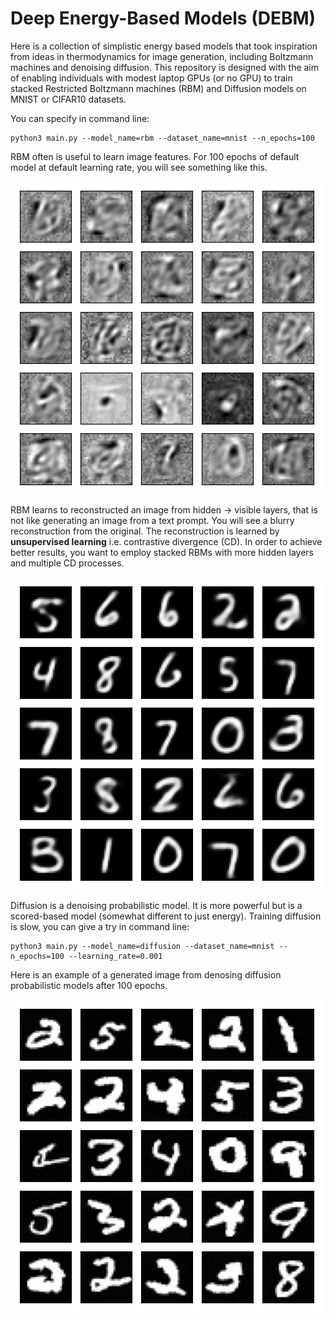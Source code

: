 # Deep Energy-Based Models (DEBM)
Here is a collection of simplistic energy based models that took inspiration from ideas in thermodynamics for image generation, including Boltzmann machines and denoising diffusion. This repository is designed with the aim of enabling individuals with modest laptop GPUs (or no GPU) to train stacked Restricted Boltzmann machines (RBM) and Diffusion models on MNIST or CIFAR10 datasets.

You can specify in command line:
```
python3 main.py --model_name=rbm --dataset_name=mnist --n_epochs=100
```

RBM often is useful to learn image features. For 100 epochs of default model at default learning rate, you will see something like this.

![image](assets/rbm_filter.png)

RBM learns to reconstructed an image from hidden -> visible layers, that is not like generating an image from a text prompt. You will see a blurry reconstruction from the original. The reconstruction is learned by **unsupervised learning** i.e. contrastive divergence (CD). In order to achieve better results, you want to employ stacked RBMs with more hidden layers and multiple CD processes.

![image](assets/rbm_resconstructed.png)

Diffusion is a denoising probabilistic model. It is more powerful but is a scored-based model (somewhat different to just energy). Training diffusion is slow, you can give a try in command line:
```
python3 main.py --model_name=diffusion --dataset_name=mnist --n_epochs=100 --learning_rate=0.001
```
Here is an example of a generated image from denosing diffusion probabilistic models after 100 epochs.

![image](assets/diffusion.png)


